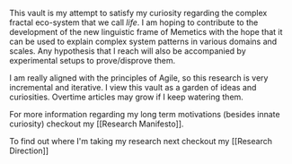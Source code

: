 This vault is my attempt to satisfy my curiosity regarding the complex fractal eco-system that we call *life*. I am hoping to contribute to the development of the new linguistic frame of Memetics with the hope that it can be used to explain complex system patterns in various domains and scales. Any hypothesis that I reach will also be accompanied by experimental setups to prove/disprove them. 

I am really aligned with the principles of Agile, so this research is very incremental and iterative. I view this vault as a garden of ideas and curiosities. Overtime articles may grow if I keep watering them. 

For more information regarding my long term motivations (besides innate curiosity) checkout my [[Research Manifesto]].

To find out where I'm taking my research next checkout my [[Research Direction]]